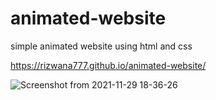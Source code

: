 # animated-website
simple animated website using html and css

https://rizwana777.github.io/animated-website/

![Screenshot from 2021-11-29 18-36-26](https://user-images.githubusercontent.com/76523858/143873594-e283dd03-029f-4c4f-9ffe-b64b27b85156.png)
